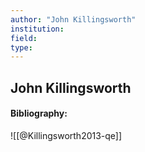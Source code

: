 ```yaml
---
author: "John Killingsworth"
institution:
field:
type:
---
```


## John Killingsworth
#### Bibliography:

![[@Killingsworth2013-qe]]